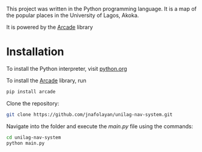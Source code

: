 This project was written in the Python programming language. It is a map of the popular places in the University of Lagos, Akoka.

It is powered by the [Arcade](http://arcade.academy) library

# Installation
To install the Python interpreter, visit [python.org](https://python.org)

To install the [Arcade](http://arcade.academy) library, run
```bash
pip install arcade
```

Clone the repository:
```bash
git clone https://github.com/jnafolayan/unilag-nav-system.git
```

Navigate into the folder and execute the _main.py_ file using the commands:
```bash
cd unilag-nav-system
python main.py
```